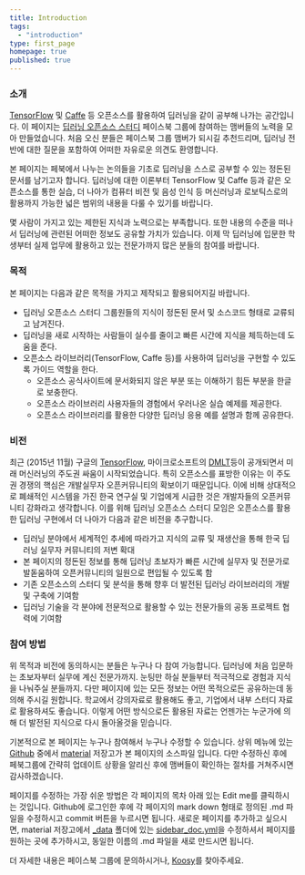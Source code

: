 ```yaml
---
title: Introduction
tags: 
  - "introduction"
type: first_page
homepage: true
published: true
---
```


### 소개
[TensorFlow](http://tensorflow.org/) 및 [Caffe](http://caffe.berkeleyvision.org/) 등 오픈소스를 활용하여 딥러닝을 같이 공부해 나가는 공간입니다. 
이 페이지는 [딥러닝 오픈소스 스터디](https://www.facebook.com/groups/caffestudy/) 페이스북 그룹에 참여하는 맴버들의 노력을 모아 만들었습니다.
처음 오신 분들은 페이스북 그룹 맴버가 되시길 추천드리며, 딥러닝 전반에 대한 질문을 포함하여 어떠한 자유로운 의견도 환영합니다.

본 페이지는 페북에서 나누는 논의들을 기초로 딥러닝을 스스로 공부할 수 있는 정돈된 문서를 남기고자 합니다. 딥러닝에 대한 이론부터 TensorFlow 및 Caffe 등과 같은 오픈소스를 통한 실습, 더 나아가 컴퓨터 비전 및 음성 인식 등 머신러닝과 로보틱스로의 활용까지 가능한 넓은 범위의 내용을 다룰 수 있기를 바랍니다.

몇 사람이 가지고 있는 제한된 지식과 노력으로는 부족합니다. 또한 내용의 수준을 떠나서 딥러닝에 관련된 어떠한 정보도 공유할 가치가 있습니다. 이제 막 딥러닝에 입문한 학생부터 실제 업무에 활용하고 있는 전문가까지 많은 분들의 참여를 바랍니다. 

### 목적 
본 페이지는 다음과 같은 목적을 가지고 제작되고 활용되어지길 바랍니다. 

* 딥러닝 오픈소스 스터디 그룹원들의 지식이 정돈된 문서 및 소스코드 형태로 교류되고 남겨진다.
* 딥러닝을 새로 시작하는 사람들이 실수를 줄이고 빠른 시간에 지식을 체득하는데 도움을 준다. 
* 오픈소스 라이브러리(TensorFlow, Caffe 등)를 사용하여 딥러닝을 구현할 수 있도록 가이드 역할을 한다.
  * 오픈소스 공식사이트에 문서화되지 않은 부분 또는 이해하기 힘든 부분을 한글로 보충한다.
  * 오픈소스 라이브러리 사용자들의 경험에서 우러나온 실습 예제를 제공한다. 
  * 오픈소스 라이브러리를 활용한 다양한 딥러닝 응용 예를 설명과 함께 공유한다. 

### 비전 
최근 (2015년 11월) 구글의 [TensorFlow](), 마이크로소프트의 [DMLT]()등이 공개되면서 미래 머신러닝의 주도권 싸움이 시작되었습니다. 특히 오픈소스를 표방한 이유는 이 주도권 경쟁의 핵심은 개발실무자 오픈커뮤니티의 확보이기 때문입니다. 이에 비해 상대적으로 폐쇄적인 시스템을 가진 한국 연구실 및 기업에게 시급한 것은 개발자들의 오픈커뮤니티 강화라고 생각합니다. 이를 위해 딥러닝 오픈소스 스터디 모임은 오픈소스를 활용한 딥러닝 구현에서 더 나아가 다음과 같은 비전을 추구합니다.

* 딥러닝 분야에서 세계적인 추세에 따라가고 지식의 교류 및 재생산을 통해 한국 딥러닝 실무자 커뮤니티의 저변 확대 
* 본 페이지의 정돈된 정보를 통해 딥러닝 초보자가 빠른 시간에 실무자 및 전문가로 발돋움하여 오픈커뮤니티의 일원으로 편입될 수 있도록 함 
* 기존 오픈소스의 스터디 및 분석을 통해 향후 더 발전된 딥러닝 라이브러리의 개발 및 구축에 기여함
* 딥러닝 기술을 각 분야에 전문적으로 활용할 수 있는 전문가들의 공동 프로젝트 협력에 기여함
 
### 참여 방법
위 목적과 비전에 동의하시는 분들은 누구나 다 참여 가능합니다. 딥러닝에 처음 입문하는 초보자부터 실무에 계신 전문가까지. 눈팅만 하실 분들부터 적극적으로 경험과 지식을 나눠주실 분들까지. 다만 페이지에 있는 모든 정보는 어떤 목적으로든 공유하는데 동의해 주시길 원합니다. 학교에서 강의자료로 활용해도 좋고, 기업에서 내부 스터디 자료로 활용하셔도 좋습니다. 이렇게 어떤 방식으로든 활용된 자료는 언젠가는 누군가에 의해 더 발전된 지식으로 다시 돌아올것을 믿습니다. 

기본적으로 본 페이지는 누구나 참여해서 누구나 수정할 수 있습니다. 상위 메뉴에 있는 [Github](https://github.com/DeepLearningStudy) 중에서 [material](https://github.com/DeepLearningStudy/material) 저장고가 본 페이지의 소스파일 입니다. 다만 수정하신 후에 페북그룹에 간략히 업데이트 상황을 알리신 후에 맴버들이 확인하는 절차를 거쳐주시면 감사하겠습니다.

페이지를 수정하는 가장 쉬운 방법은 각 페이지의 목차 아래 있는 Edit me를 클릭하시는 것입니다. Github에 로그인한 후에 각 페이지의 mark down 형태로 정의된 .md 파일을 수정하시고 commit 버튼을 누르시면 됩니다. 새로운 페이지를 추가하고 싶으시면, material 저장고에서 [_data](https://github.com/DeepLearningStudy/material/tree/gh-pages/_data) 폴더에 있는 [sidebar_doc.yml](https://github.com/DeepLearningStudy/material/blob/gh-pages/_data/sidebar_doc.yml)을 수정하셔서 페이지를 원하는 곳에 추가하시고, 동일한 이름의 .md 파일을 새로 만드시면 됩니다. 

더 자세한 내용은 페이스북 그룹에 문의하시거나, [Koosy](https://www.facebook.com/Koosyong)를 찾아주세요.
